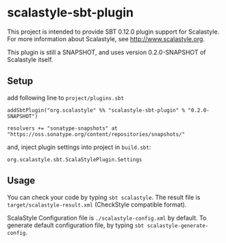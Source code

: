 # scalastyle-sbt-plugin

This project is intended to provide SBT 0.12.0 plugin support for Scalastyle.
For more information about Scalastyle, see http://www.scalastyle.org.

This plugin is still a SNAPSHOT, and uses version 0.2.0-SNAPSHOT of Scalastyle itself.

## Setup

add following line to `project/plugins.sbt`

    addSbtPlugin("org.scalastyle" %% "scalastyle-sbt-plugin" % "0.2.0-SNAPSHOT")

    resolvers += "sonatype-snapshots" at "https://oss.sonatype.org/content/repositories/snapshots/"


and, inject plugin settings into project in `build.sbt`:

    org.scalastyle.sbt.ScalaStylePlugin.Settings

## Usage

You can check your code by typing `sbt scalastyle`.
The result file is `target/scalastyle-result.xml` (CheckStyle compatible format).

ScalaStyle Configuration file is `./scalastyle-config.xml` by default.
To generate default configuration file, by typing `sbt scalastyle-generate-config`.

